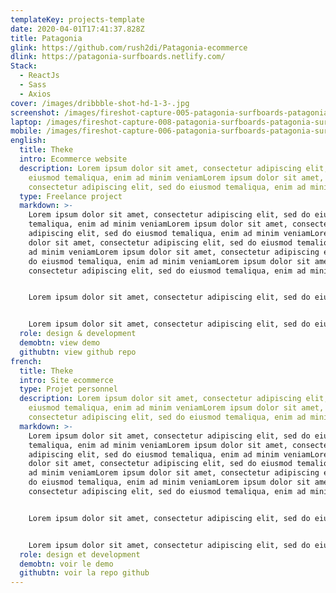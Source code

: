 ```yaml
---
templateKey: projects-template
date: 2020-04-01T17:41:37.828Z
title: Patagonia
glink: https://github.com/rush2di/Patagonia-ecommerce
dlink: https://patagonia-surfboards.netlify.com/
Stack:
  - ReactJs
  - Sass
  - Axios
cover: /images/dribbble-shot-hd-1-3-.jpg
screenshot: /images/fireshot-capture-005-patagonia-surfboards-patagonia-surfboards.netlify.app.png
laptop: /images/fireshot-capture-008-patagonia-surfboards-patagonia-surfboards.netlify.app.png
mobile: /images/fireshot-capture-006-patagonia-surfboards-patagonia-surfboards.netlify.app.png
english:
  title: Theke
  intro: Ecommerce website
  description: Lorem ipsum dolor sit amet, consectetur adipiscing elit, sed do
    eiusmod temaliqua, enim ad minim veniamLorem ipsum dolor sit amet,
    consectetur adipiscing elit, sed do eiusmod temaliqua, enim ad minim veniam
  type: Freelance project
  markdown: >-
    Lorem ipsum dolor sit amet, consectetur adipiscing elit, sed do eiusmod
    temaliqua, enim ad minim veniamLorem ipsum dolor sit amet, consectetur
    adipiscing elit, sed do eiusmod temaliqua, enim ad minim veniamLorem ipsum
    dolor sit amet, consectetur adipiscing elit, sed do eiusmod temaliqua, enim
    ad minim veniamLorem ipsum dolor sit amet, consectetur adipiscing elit, sed
    do eiusmod temaliqua, enim ad minim veniamLorem ipsum dolor sit amet,
    consectetur adipiscing elit, sed do eiusmod temaliqua, enim ad minim veniam


    Lorem ipsum dolor sit amet, consectetur adipiscing elit, sed do eiusmod temaliqua, enim ad minim veniamLorem ipsum dolor sit amet, consectetur adipiscing elit, sed do eiusmod temaliqua, enim ad minim veniamLorem ipsum dolor sit amet, consectetur adipiscing elit, sed do eiusmod temaliqua, enim ad minim veniamLorem ipsum dolor sit amet, consectetur adipiscing elit, sed do eiusmod temaliqua, enim ad minim veniam


    Lorem ipsum dolor sit amet, consectetur adipiscing elit, sed do eiusmod temaliqua, enim ad minim veniamLorem ipsum dolor sit amet, consectetur adipiscing elit, sed do eiusmod temaliqua, enim ad minim veniam
  role: design & development
  demobtn: view demo
  githubtn: view github repo
french:
  title: Theke
  intro: Site ecommerce
  type: Projet personnel
  description: Lorem ipsum dolor sit amet, consectetur adipiscing elit, sed do
    eiusmod temaliqua, enim ad minim veniamLorem ipsum dolor sit amet,
    consectetur adipiscing elit, sed do eiusmod temaliqua, enim ad minim veniam
  markdown: >-
    Lorem ipsum dolor sit amet, consectetur adipiscing elit, sed do eiusmod
    temaliqua, enim ad minim veniamLorem ipsum dolor sit amet, consectetur
    adipiscing elit, sed do eiusmod temaliqua, enim ad minim veniamLorem ipsum
    dolor sit amet, consectetur adipiscing elit, sed do eiusmod temaliqua, enim
    ad minim veniamLorem ipsum dolor sit amet, consectetur adipiscing elit, sed
    do eiusmod temaliqua, enim ad minim veniamLorem ipsum dolor sit amet,
    consectetur adipiscing elit, sed do eiusmod temaliqua, enim ad minim veniam


    Lorem ipsum dolor sit amet, consectetur adipiscing elit, sed do eiusmod temaliqua, enim ad minim veniamLorem ipsum dolor sit amet, consectetur adipiscing elit, sed do eiusmod temaliqua, enim ad minim veniamLorem ipsum dolor sit amet, consectetur adipiscing elit, sed do eiusmod temaliqua, enim ad minim veniamLorem ipsum dolor sit amet, consectetur adipiscing elit, sed do eiusmod temaliqua, enim ad minim veniam


    Lorem ipsum dolor sit amet, consectetur adipiscing elit, sed do eiusmod temaliqua, enim ad minim veniamLorem ipsum dolor sit amet, consectetur adipiscing elit, sed do eiusmod temaliqua, enim ad minim veniam
  role: design et development
  demobtn: voir le demo
  githubtn: voir la repo github
---
```

